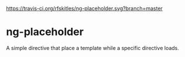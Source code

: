 https://travis-ci.org/rfskitles/ng-placeholder.svg?branch=master
# ng-placeholder
A simple directive that place a template while a specific directive loads.
